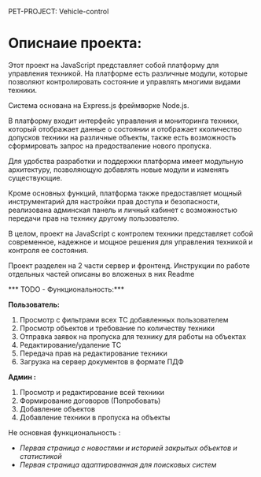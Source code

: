 PET-PROJECT: Vehicle-control

# Описнаие проекта:
Этот проект на JavaScript представляет собой платформу для управления техникой. На платформе есть различные модули, которые позволяют контролировать состояние и управлять многими видами техники.

Система основана на Express.js фреймворке Node.js.

В платформу входит интерфейс управления и мониторинга техники, который отображает данные о состоянии и отображает кколичество допусков техники на различные объекты, также есть возможность сформировать запрос на предостваление нового пропуска.

Для удобства разработки и поддержки платформа имеет модульную архитектуру, позволяющую добавлять новые модули и изменять существующие.

Кроме основных функций, платформа также предоставляет мощный инструментарий для настройки прав доступа и безопасности, реализована админская панель и личный кабинет с возможностью передачи прав на технику другому пользователю.

В целом, проект на JavaScript с контролем техники представляет собой современное, надежное и мощное решения для управления техникой и контроля ее состояния.


Проект разделен на 2 части сервер и фронтенд.
Инструкции по работе отдельных частей описаны во вложеных в них Readme


*** TODO - Функциональность:***

**Пользователь:**
1. Просмотр с фильтрами всех ТС добавленных пользователем
2. Просмотр объектов и требование по количеству техники
3. Отправка заявок на пропуска для технику для работы на объектах
4. Редактирование/удаление ТС
5. Передача прав на редактирование техники
6. Загрузка на сервер документов в формате ПДФ

**Админ :**
1. Просмотр и редактирование всей техники
2. Формирование договоров (Попробовать)
3. Добавление объектов
4. Добавление техники в пропуска на объекты


Не основная функциональность :
- *Первая страница с новостями и историей закрытых объектов и статистикой*
- *Первая страница адаптированная для поисковых систем*